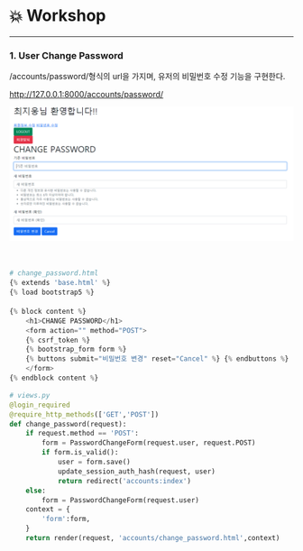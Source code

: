 # :boom: Workshop

---



### 1. User Change Password

/accounts/password/형식의 url을 가지며, 유저의 비밀번호 수정 기능을 구현한다.

http://127.0.0.1:8000/accounts/password/

![image-20210916175530686](0916_workshop.assets/image-20210916175530686.png)

​														

```python
# change_password.html
{% extends 'base.html' %}
{% load bootstrap5 %}

{% block content %}
    <h1>CHANGE PASSWORD</h1>
    <form action="" method="POST">
    {% csrf_token %}
    {% bootstrap_form form %}
    {% buttons submit="비밀번호 변경" reset="Cancel" %} {% endbuttons %}   
    </form>
{% endblock content %}
```

```python
# views.py
@login_required
@require_http_methods(['GET','POST'])
def change_password(request):
    if request.method == 'POST':
        form = PasswordChangeForm(request.user, request.POST)
        if form.is_valid():
            user = form.save()
            update_session_auth_hash(request, user)
            return redirect('accounts:index')
    else:
        form = PasswordChangeForm(request.user)
    context = {
        'form':form,
    }
    return render(request, 'accounts/change_password.html',context)
```

​					
